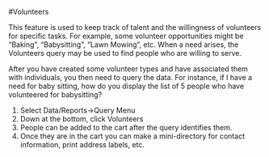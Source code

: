 #Volunteers

This feature is used to keep track of talent and the willingness of volunteers for specific tasks. For example, some volunteer opportunities might be “Baking”, “Babysitting”, “Lawn Mowing”, etc. When a need arises, the Volunteers query may be used to find people who are willing to serve.

After you have created some volunteer types and have associated them with individuals, you then need to query the data. For instance, if I have a need for baby sitting, how do you display the list of 5 people who have volunteered for babysitting?

1. Select Data/Reports→Query Menu
2. Down at the bottom, click Volunteers
3. People can be added to the cart after the query identifies them.
4. Once they are in the cart you can make a mini-directory for contact information, print address labels, etc.
